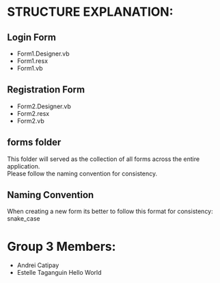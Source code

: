 # STRUCTURE EXPLANATION:

## Login Form
* Form1.Designer.vb
* Form1.resx
* Form1.vb

## Registration Form
* Form2.Designer.vb
* Form2.resx
* Form2.vb

## forms folder
This folder will served as the collection of all forms across the entire application.  
Please follow the naming convention for consistency.

## Naming Convention
When creating a new form its better to follow this format for consistency:  
snake_case

# Group 3 Members:
* Andrei Catipay
* Estelle Taganguin Hello World